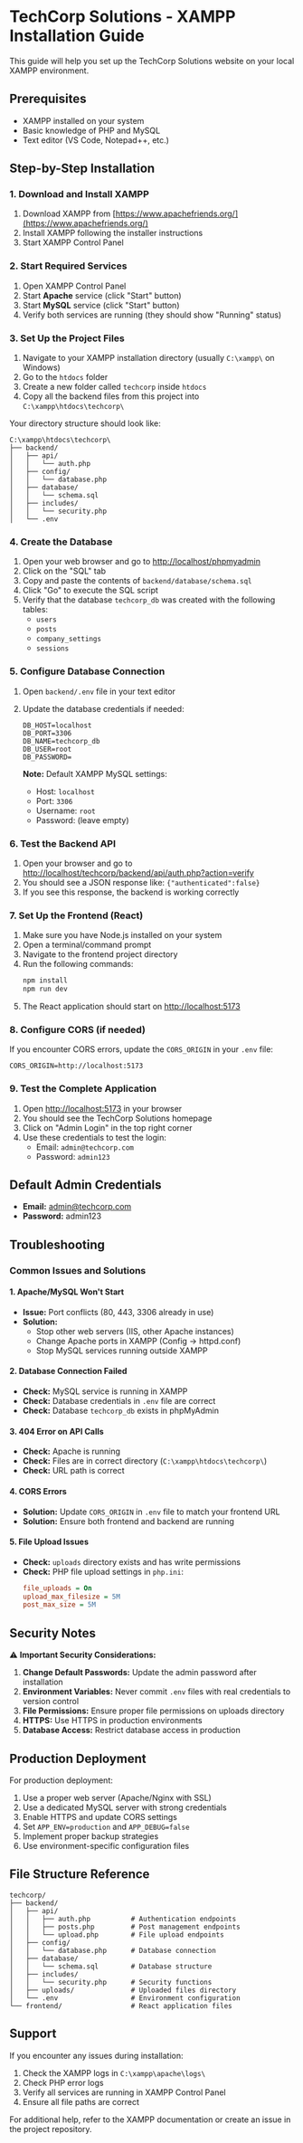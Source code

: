 
# TechCorp Solutions - XAMPP Installation Guide

This guide will help you set up the TechCorp Solutions website on your local XAMPP environment.

## Prerequisites

- XAMPP installed on your system
- Basic knowledge of PHP and MySQL
- Text editor (VS Code, Notepad++, etc.)

## Step-by-Step Installation

### 1. Download and Install XAMPP

1. Download XAMPP from [https://www.apachefriends.org/](https://www.apachefriends.org/)
2. Install XAMPP following the installer instructions
3. Start XAMPP Control Panel

### 2. Start Required Services

1. Open XAMPP Control Panel
2. Start **Apache** service (click "Start" button)
3. Start **MySQL** service (click "Start" button)
4. Verify both services are running (they should show "Running" status)

### 3. Set Up the Project Files

1. Navigate to your XAMPP installation directory (usually `C:\xampp\` on Windows)
2. Go to the `htdocs` folder
3. Create a new folder called `techcorp` inside `htdocs`
4. Copy all the backend files from this project into `C:\xampp\htdocs\techcorp\`

Your directory structure should look like:
```
C:\xampp\htdocs\techcorp\
├── backend/
│   ├── api/
│   │   └── auth.php
│   ├── config/
│   │   └── database.php
│   ├── database/
│   │   └── schema.sql
│   ├── includes/
│   │   └── security.php
│   └── .env
```

### 4. Create the Database

1. Open your web browser and go to [http://localhost/phpmyadmin](http://localhost/phpmyadmin)
2. Click on the "SQL" tab
3. Copy and paste the contents of `backend/database/schema.sql`
4. Click "Go" to execute the SQL script
5. Verify that the database `techcorp_db` was created with the following tables:
   - `users`
   - `posts`
   - `company_settings`
   - `sessions`

### 5. Configure Database Connection

1. Open `backend/.env` file in your text editor
2. Update the database credentials if needed:
   ```
   DB_HOST=localhost
   DB_PORT=3306
   DB_NAME=techcorp_db
   DB_USER=root
   DB_PASSWORD=
   ```
   
   **Note:** Default XAMPP MySQL settings:
   - Host: `localhost`
   - Port: `3306`
   - Username: `root`
   - Password: (leave empty)

### 6. Test the Backend API

1. Open your browser and go to [http://localhost/techcorp/backend/api/auth.php?action=verify](http://localhost/techcorp/backend/api/auth.php?action=verify)
2. You should see a JSON response like: `{"authenticated":false}`
3. If you see this response, the backend is working correctly

### 7. Set Up the Frontend (React)

1. Make sure you have Node.js installed on your system
2. Open a terminal/command prompt
3. Navigate to the frontend project directory
4. Run the following commands:
   ```bash
   npm install
   npm run dev
   ```
5. The React application should start on [http://localhost:5173](http://localhost:5173)

### 8. Configure CORS (if needed)

If you encounter CORS errors, update the `CORS_ORIGIN` in your `.env` file:
```
CORS_ORIGIN=http://localhost:5173
```

### 9. Test the Complete Application

1. Open [http://localhost:5173](http://localhost:5173) in your browser
2. You should see the TechCorp Solutions homepage
3. Click on "Admin Login" in the top right corner
4. Use these credentials to test the login:
   - Email: `admin@techcorp.com`
   - Password: `admin123`

## Default Admin Credentials

- **Email:** admin@techcorp.com
- **Password:** admin123

## Troubleshooting

### Common Issues and Solutions

#### 1. Apache/MySQL Won't Start
- **Issue:** Port conflicts (80, 443, 3306 already in use)
- **Solution:** 
  - Stop other web servers (IIS, other Apache instances)
  - Change Apache ports in XAMPP (Config → httpd.conf)
  - Stop MySQL services running outside XAMPP

#### 2. Database Connection Failed
- **Check:** MySQL service is running in XAMPP
- **Check:** Database credentials in `.env` file are correct
- **Check:** Database `techcorp_db` exists in phpMyAdmin

#### 3. 404 Error on API Calls
- **Check:** Apache is running
- **Check:** Files are in correct directory (`C:\xampp\htdocs\techcorp\`)
- **Check:** URL path is correct

#### 4. CORS Errors
- **Solution:** Update `CORS_ORIGIN` in `.env` file to match your frontend URL
- **Solution:** Ensure both frontend and backend are running

#### 5. File Upload Issues
- **Check:** `uploads` directory exists and has write permissions
- **Check:** PHP file upload settings in `php.ini`:
  ```ini
  file_uploads = On
  upload_max_filesize = 5M
  post_max_size = 5M
  ```

## Security Notes

⚠️ **Important Security Considerations:**

1. **Change Default Passwords:** Update the admin password after installation
2. **Environment Variables:** Never commit `.env` files with real credentials to version control
3. **File Permissions:** Ensure proper file permissions on uploads directory
4. **HTTPS:** Use HTTPS in production environments
5. **Database Access:** Restrict database access in production

## Production Deployment

For production deployment:

1. Use a proper web server (Apache/Nginx with SSL)
2. Use a dedicated MySQL server with strong credentials
3. Enable HTTPS and update CORS settings
4. Set `APP_ENV=production` and `APP_DEBUG=false`
5. Implement proper backup strategies
6. Use environment-specific configuration files

## File Structure Reference

```
techcorp/
├── backend/
│   ├── api/
│   │   ├── auth.php          # Authentication endpoints
│   │   ├── posts.php         # Post management endpoints
│   │   └── upload.php        # File upload endpoints
│   ├── config/
│   │   └── database.php      # Database connection
│   ├── database/
│   │   └── schema.sql        # Database structure
│   ├── includes/
│   │   └── security.php      # Security functions
│   ├── uploads/              # Uploaded files directory
│   └── .env                  # Environment configuration
└── frontend/                 # React application files
```

## Support

If you encounter any issues during installation:

1. Check the XAMPP logs in `C:\xampp\apache\logs\`
2. Check PHP error logs
3. Verify all services are running in XAMPP Control Panel
4. Ensure all file paths are correct

For additional help, refer to the XAMPP documentation or create an issue in the project repository.
